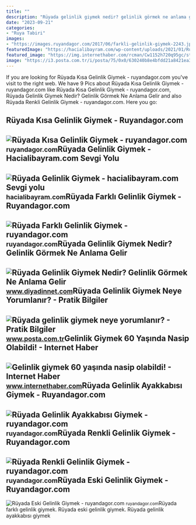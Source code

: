 ```yaml
---
title: ""
description: "Rüyada gelinlik giymek nedir? gelinlik görmek ne anlama gelir"
date: "2023-09-21"
categories:
- "Ruya Tabiri"
images:
- "https://images.ruyandagor.com/2017/06/farkli-gelinlik-giymek-2243.jpg"
featuredImage: "https://hacialibayram.com/wp-content/uploads/2021/01/Ruyada-Gelinlik-Giymek.jpg"
featured_image: "https://img.internethaber.com/rcman/Cw1152h720q95gc/storage/files/images/2021/10/04/1e8f7bbccc6b61d2ab199290bf9bad2b-9Nbt_cover.jpg"
image: "https://i3.posta.com.tr/i/posta/75/0x0/630240b8e4bfdd21a8421ea3.jpg"
---
```


If you are looking for Rüyada Kısa Gelinlik Giymek - ruyandagor.com you've visit to the right web. We have 9 Pics about Rüyada Kısa Gelinlik Giymek - ruyandagor.com like Rüyada Kısa Gelinlik Giymek - ruyandagor.com, Rüyada Gelinlik Giymek Nedir? Gelinlik Görmek Ne Anlama Gelir and also Rüyada Renkli Gelinlik Giymek - ruyandagor.com. Here you go:

Rüyada Kısa Gelinlik Giymek - Ruyandagor.com
--------------------------------------------

 ![Rüyada Kısa Gelinlik Giymek - ruyandagor.com](https://images.ruyandagor.com/2017/04/kisa-gelinlik-giymek-2342.jpg) <small>ruyandagor.com</small>Rüyada Gelinlik Giymek - Hacialibayram.com Sevgi Yolu
-----------------------------------------------------

 ![Rüyada Gelinlik Giymek - hacialibayram.com Sevgi yolu](https://hacialibayram.com/wp-content/uploads/2021/01/Ruyada-Gelinlik-Giymek.jpg) <small>hacialibayram.com</small>Rüyada Farklı Gelinlik Giymek - Ruyandagor.com
----------------------------------------------

 ![Rüyada Farklı Gelinlik Giymek - ruyandagor.com](https://images.ruyandagor.com/2017/06/farkli-gelinlik-giymek-2243.jpg) <small>ruyandagor.com</small>Rüyada Gelinlik Giymek Nedir? Gelinlik Görmek Ne Anlama Gelir
-------------------------------------------------------------

 ![Rüyada Gelinlik Giymek Nedir? Gelinlik Görmek Ne Anlama Gelir](https://www.diyadinnet.com/d/ruya/ruyada-gelinlik-giymek-nedir-gelinlik-gormek-ne-anlama-gelir-280.jpg) <small>www.diyadinnet.com</small>Rüyada Gelinlik Giymek Neye Yorumlanır? - Pratik Bilgiler
---------------------------------------------------------

 ![Rüyada gelinlik giymek neye yorumlanır? - Pratik Bilgiler](https://i3.posta.com.tr/i/posta/75/0x0/630240b8e4bfdd21a8421ea3.jpg) <small>www.posta.com.tr</small>Gelinlik Giymek 60 Yaşında Nasip Olabildi! - Internet Haber
-----------------------------------------------------------

 ![Gelinlik giymek 60 yaşında nasip olabildi! - Internet Haber](https://img.internethaber.com/rcman/Cw1152h720q95gc/storage/files/images/2021/10/04/1e8f7bbccc6b61d2ab199290bf9bad2b-9Nbt_cover.jpg) <small>www.internethaber.com</small>Rüyada Gelinlik Ayakkabısı Giymek - Ruyandagor.com
--------------------------------------------------

 ![Rüyada Gelinlik Ayakkabısı Giymek - ruyandagor.com](https://images.ruyandagor.com/2017/04/gelinlik-ayakkabisi-giymek-0017.jpg) <small>ruyandagor.com</small>Rüyada Renkli Gelinlik Giymek - Ruyandagor.com
----------------------------------------------

 ![Rüyada Renkli Gelinlik Giymek - ruyandagor.com](https://images.ruyandagor.com/2017/04/renkli-gelinlik-giymek-1428.jpg) <small>ruyandagor.com</small>Rüyada Eski Gelinlik Giymek - Ruyandagor.com
--------------------------------------------

 ![Rüyada Eski Gelinlik Giymek - ruyandagor.com](https://images.ruyandagor.com/2017/04/eski-gelinlik-giymek-1554.jpg) <small>ruyandagor.com</small>Rüyada farklı gelinlik giymek. Rüyada eski gelinlik giymek. Rüyada gelinlik ayakkabısı giymek
